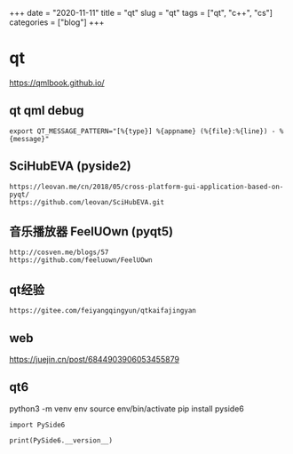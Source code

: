 +++ 
date = "2020-11-11"
title = "qt"
slug = "qt" 
tags = ["qt", "c++", "cs"]
categories = ["blog"]
+++

# qt
https://qmlbook.github.io/

## qt qml debug
```
export QT_MESSAGE_PATTERN="[%{type}] %{appname} (%{file}:%{line}) - %{message}"
```

## SciHubEVA (pyside2)
```
https://leovan.me/cn/2018/05/cross-platform-gui-application-based-on-pyqt/
https://github.com/leovan/SciHubEVA.git
``` 

## 音乐播放器 FeelUOwn (pyqt5)
```
http://cosven.me/blogs/57
https://github.com/feeluown/FeelUOwn
```

## qt经验
```
https://gitee.com/feiyangqingyun/qtkaifajingyan
```

## web
https://juejin.cn/post/6844903906053455879


## qt6

python3 -m venv env
source env/bin/activate
pip install pyside6

```
import PySide6

print(PySide6.__version__)
```
